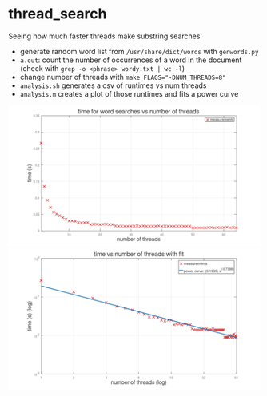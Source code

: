 # thread_search
Seeing how much faster threads make substring searches
 * generate random word list from `/usr/share/dict/words` with `genwords.py`
 * `a.out`: count the number of occurrences of a word in the document
   (check with `grep -o <phrase> wordy.txt | wc -l`)
 * change number of threads with `make FLAGS="-DNUM_THREADS=8"`
 * `analysis.sh` generates a csv of runtimes vs num threads
 * `analysis.m` creates a plot of those runtimes and fits a power curve

![time to run per thread](plot.png)
![log time per thread with fit power curve](plot_log.png)
